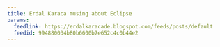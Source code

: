 ```yaml
---
title: Erdal Karaca musing about Eclipse
params:
  feedlink: https://erdalkaracade.blogspot.com/feeds/posts/default
  feedid: 994880034b80b6600b7e652c4c0b44e2
---
```

